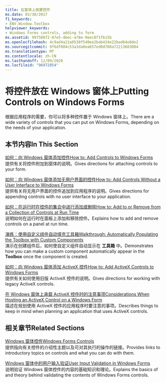 ```yaml
---
title: 在窗体上放置控件
ms.date: 03/30/2017
f1_keywords:
- ENV.Window.Toolbox
helpviewer_keywords:
- Windows Forms controls, adding to form
ms.assetid: 997508f2-87e5-4bec-a78e-9eec8f1fb15b
ms.openlocfilehash: 4c9ad4a21a0530f540ee2bab424e22bad64e8de2
ms.sourcegitcommit: 9f6df084c53a3da0ea657ed0d708a72213683084
ms.translationtype: MT
ms.contentlocale: zh-CN
ms.lasthandoff: 12/09/2020
ms.locfileid: "96972854"
---
```

# <a name="putting-controls-on-windows-forms"></a><span data-ttu-id="c1f03-102">将控件放在 Windows 窗体上</span><span class="sxs-lookup"><span data-stu-id="c1f03-102">Putting Controls on Windows Forms</span></span>
<span data-ttu-id="c1f03-103">根据应用程序的需要，你可以将多种控件置于 Windows 窗体上。</span><span class="sxs-lookup"><span data-stu-id="c1f03-103">There are a wide variety of controls that you can put on Windows Forms, depending on the needs of your application.</span></span>  
  
## <a name="in-this-section"></a><span data-ttu-id="c1f03-104">本节内容</span><span class="sxs-lookup"><span data-stu-id="c1f03-104">In This Section</span></span>  
 [<span data-ttu-id="c1f03-105">如何：向 Windows 窗体添加控件</span><span class="sxs-lookup"><span data-stu-id="c1f03-105">How to: Add Controls to Windows Forms</span></span>](how-to-add-controls-to-windows-forms.md)  
 <span data-ttu-id="c1f03-106">提供有关将控件附加到窗体的说明。</span><span class="sxs-lookup"><span data-stu-id="c1f03-106">Gives directions for attaching controls to your form.</span></span>  
  
 [<span data-ttu-id="c1f03-107">如何：向 Windows 窗体添加无用户界面的控件</span><span class="sxs-lookup"><span data-stu-id="c1f03-107">How to: Add Controls Without a User Interface to Windows Forms</span></span>](how-to-add-controls-without-a-user-interface-to-windows-forms.md)  
 <span data-ttu-id="c1f03-108">提供有关将无用户界面的控件追加到应用程序的说明。</span><span class="sxs-lookup"><span data-stu-id="c1f03-108">Gives directions for appending controls with no user interface to your application.</span></span>  
  
 [<span data-ttu-id="c1f03-109">如何：在运行时在控件的集合中进行添加或删除</span><span class="sxs-lookup"><span data-stu-id="c1f03-109">How to: Add to or Remove from a Collection of Controls at Run Time</span></span>](how-to-add-to-or-remove-from-a-collection-of-controls-at-run-time.md)  
 <span data-ttu-id="c1f03-110">说明如何在运行时在面板上添加和移除控件。</span><span class="sxs-lookup"><span data-stu-id="c1f03-110">Explains how to add and remove controls on a panel at run time.</span></span>  
  
 [<span data-ttu-id="c1f03-111">演练：使用自定义组件自动填充工具箱</span><span class="sxs-lookup"><span data-stu-id="c1f03-111">Walkthrough: Automatically Populating the Toolbox with Custom Components</span></span>](walkthrough-automatically-populating-the-toolbox-with-custom-components.md)  
 <span data-ttu-id="c1f03-112">演示在创建组件后，如何使自定义组件自动显示在 **工具箱** 中。</span><span class="sxs-lookup"><span data-stu-id="c1f03-112">Demonstrates how you can make a custom component automatically appear in the **Toolbox** once the component is created.</span></span>  
  
 [<span data-ttu-id="c1f03-113">如何：向 Windows 窗体添加 ActiveX 控件</span><span class="sxs-lookup"><span data-stu-id="c1f03-113">How to: Add ActiveX Controls to Windows Forms</span></span>](how-to-add-activex-controls-to-windows-forms.md)  
 <span data-ttu-id="c1f03-114">提供有关如何使用旧版 ActiveX 控件的说明。</span><span class="sxs-lookup"><span data-stu-id="c1f03-114">Gives directions for working with legacy ActiveX controls.</span></span>  
  
 [<span data-ttu-id="c1f03-115">在 Windows 窗体上承载 ActiveX 控件时的注意事项</span><span class="sxs-lookup"><span data-stu-id="c1f03-115">Considerations When Hosting an ActiveX Control on a Windows Form</span></span>](considerations-when-hosting-an-activex-control-on-a-windows-form.md)  
 <span data-ttu-id="c1f03-116">描述在规划使用 ActiveX 控件的应用程序时要注意的事项。</span><span class="sxs-lookup"><span data-stu-id="c1f03-116">Describes things to keep in mind when planning an application that uses ActiveX controls.</span></span>  
  
## <a name="related-sections"></a><span data-ttu-id="c1f03-117">相关章节</span><span class="sxs-lookup"><span data-stu-id="c1f03-117">Related Sections</span></span>  
 [<span data-ttu-id="c1f03-118">Windows 窗体控件</span><span class="sxs-lookup"><span data-stu-id="c1f03-118">Windows Forms Controls</span></span>](index.md)  
 <span data-ttu-id="c1f03-119">提供指向有关控件的介绍性主题以及可对其执行的操作的链接。</span><span class="sxs-lookup"><span data-stu-id="c1f03-119">Provides links to introductory topics on controls and what you can do with them.</span></span>  
  
 [<span data-ttu-id="c1f03-120">Windows 窗体中的用户输入验证</span><span class="sxs-lookup"><span data-stu-id="c1f03-120">User Input Validation in Windows Forms</span></span>](../user-input-validation-in-windows-forms.md)  
 <span data-ttu-id="c1f03-121">说明验证 Windows 窗体控件的内容的基础知识和理论。</span><span class="sxs-lookup"><span data-stu-id="c1f03-121">Explains the basics of and theory behind validating the contents of Windows Forms controls.</span></span>
